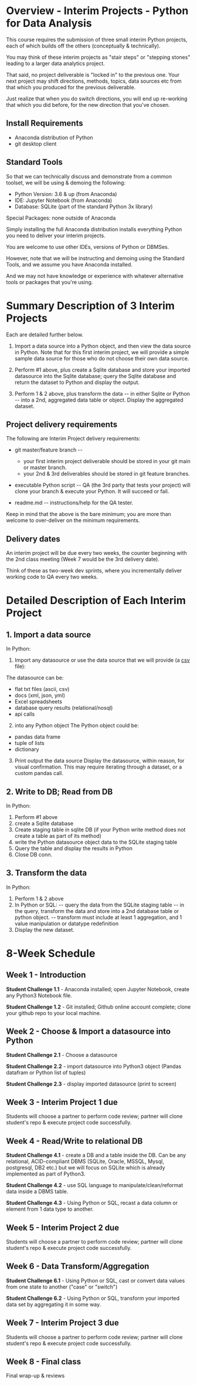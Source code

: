 # Overview - Interim Projects - Python for Data Analysis

This course requires the submission of three small interim Python projects, each of which builds off the others (conceptually & technically). 

You may think of these interim projects as "stair steps" or "stepping stones" leading to a larger data analytics project. 

That said, no project deliverable is "locked in" to the previous one. Your next project may shift directions, methods, topics, data sources etc from that which you produced for the previous deliverable. 

Just realize that when you do switch directions, you will end up re-working that which you did before, for the new direction that you've chosen.


## Install Requirements

- Anaconda distribution of Python
- git desktop client

## Standard Tools

So that we can technically discuss and demonstrate from a common toolset, we will be using & demoing the following:

- Python Version: 3.6 & up (from Anaconda)
- IDE: Jupyter Notebook (from Anaconda)
- Database: SQLite (part of the standard Python 3x library)

Special Packages: none outside of Anaconda
 
Simply installing the full Anaconda distribution installs everything Python you need to deliver your interim projects.

You are welcome to use other IDEs, versions of Python or DBMSes. 

However, note that we will be instructing and demoing using the Standard Tools, and we assume you have Anaconda installed. 

And we may not have knowledge or experience with whatever alternative tools or packages that you're using.


# Summary Description of 3 Interim Projects

Each are detailed further below.

1. Import a data source into a Python object, and then view the data source in Python. Note that for this first interim project, we will provide a simple sample data source for those who do not choose their own data source. 

2. Perform #1 above, plus create a Sqlite database and store your imported datasource into the Sqlite database; query the Sqlite database and return the dataset to Python and display the output.

3. Perform 1 & 2 above, plus transform the data -- in either Sqlite or Python -- into a 2nd, aggregated data table or object. Display the aggregated dataset.


## Project delivery requirements

The following are Interim Project delivery requirements:

- git master/feature branch -- 
	- your first interim project deliverable should be stored in your git main or master branch. 
	- your 2nd & 3rd deliverables should be stored in git feature branches. 

- executable Python script -- QA (the 3rd party that tests your project) will clone your branch & execute your Python. It will succeed or fail. 

- readme.md -- instructions/help for the QA tester. 

Keep in mind that the above is the bare minimum; you are more than welcome to over-deliver on the minimum requirements.


## Delivery dates

An interim project will be due every two weeks, the counter beginning with the 2nd class meeting (Week 7 would be the 3rd delivery date).

Think of these as two-week dev sprints, where you incrementally deliver working code to QA every two weeks.


# Detailed Description of Each Interim Project


## 1. Import a data source

In Python:

1. Import any datasource or use the data source that we will provide (a [csv](https://en.wikipedia.org/wiki/Comma-separated_values) file):

The datasource can be:
- flat txt files (ascii, csv)
- docs (xml, json, yml)
- Excel spreadsheets
- database query results (relational/nosql)
- api calls

2. into any Python object
The Python object could be:
- pandas data frame
- tuple of lists
- dictionary

3. Print output the data source
Display the datasource, within reason, for visual confirmation. This may require iterating through a dataset, or a custom pandas call.


## 2. Write to DB; Read from DB

In Python:

1. Perform #1 above
2. create a Sqlite database
3. Create staging table in sqlite DB (if your Python write method does not create a table as part of its method)
3. write the Python datasource object data to the SQLite staging table
4. Query the table and display the results in Python
5. Close DB conn.


## 3. Transform the data

In Python:

1. Perform 1 & 2 above
2. In Python or SQL:
-- query the data from the SQLite staging table
-- in the query, transform the data and store into a 2nd database table or python object. 
-- transform must include at least 1 aggregation, and 1 value manipulation or datatype redefinition
3. Display the new dataset.

# 8-Week Schedule

## Week 1 - Introduction
**Student Challenge 1.1** - Anaconda installed; open Jupyter Notebook, create any Python3 Notebook file.

**Student Challenge 1.2** - Git installed; Github online account complete; clone your github repo to your local machine.

## Week 2 - Choose & Import a datasource into Python
**Student Challenge 2.1** - Choose a datasource

**Student Challenge 2.2** - import datasource into Python3 object (Pandas datafram or Python list of tuples)

**Student Challenge 2.3** - display imported datasource (print to screen)

## Week 3 - Interim Project 1 due
Students will choose a partner to perform code review; partner will clone student's repo & execute project code successfully.

## Week 4 - Read/Write to relational DB
**Student Challenge 4.1** - create a DB and a table inside the DB. Can be any relational, ACID-compliant DBMS (SQLite, Oracle, MSSQL, Mysql, postgresql, DB2 etc.) but we will focus on SQLite which is already implemented as part of Python3.

**Student Challenge 4.2** - use SQL language to manipulate/clean/reformat data inside a DBMS table.

**Student Challenge 4.3** - Using Python or SQL, recast a data column or element from 1 data type to another.

## Week 5 - Interim Project 2 due
Students will choose a partner to perform code review; partner will clone student's repo & execute project code successfully.

## Week 6 - Data Transform/Aggregation

**Student Challenge 6.1** - Using Python or SQL, cast or convert data values from one state to another ("case" or "switch") 

**Student Challenge 6.2** - Using Python or SQL, transform your imported data set by aggregating it in some way.

## Week 7 - Interim Project 3 due
Students will choose a partner to perform code review; partner will clone student's repo & execute project code successfully.

## Week 8 - Final class
Final wrap-up & reviews


